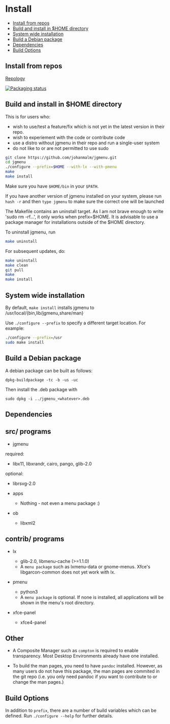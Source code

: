 Install
=======

- [Install from repos](#install-from-repos)
- [Build and install in $HOME directory](#build-and-install-in-home-directory)
- [System wide installation](#system-wide-installation)
- [Build a Debian package](#build-a-debian-package)
- [Dependencies](#dependencies)
- [Build Options](#build-options)

Install from repos
------------------

[Repology](https://repology.org/metapackage/jgmenu/versions)

[![Packaging status](https://repology.org/badge/vertical-allrepos/jgmenu.svg)](https://repology.org/project/jgmenu/versions)

Build and install in $HOME directory
------------------------------------

This is for users who:

-   wish to use/test a feature/fix which is not yet in the latest version in their repo.
-   wish to experiement with the code or contribute code
-   use a distro without jgmenu in their repo and run a single-user system
-   do not like to or are not permitted to use sudo

```bash
git clone https://github.com/johanmalm/jgmenu.git
cd jgmenu
./configure --prefix=$HOME --with-lx --with-pmenu
make
make install
```

Make sure you have `$HOME/bin` in your `$PATH`.

If you have another version of jgmenu installed on your system, please run `hash -r` and then `type jgmenu` to make sure the correct one will be launched

The Makefile contains an uninstall target. As I am not brave enough to write 'sudo rm -rf...', it only works when prefix=$HOME. It is advisable to use a package manager for installations outside of the $HOME directory.

To uninstall jgmenu, run

```bash
make uninstall
```

For subsequent updates, do:

```bash
make uninstall
make clean
git pull
make
make install
```

System wide installation
------------------------

By default, `make install` installs jgmenu to /usr/local/{bin,lib/jgmenu,share/man}

Use `./configure --prefix` to specify a different target location. For example:

```bash
./configure --prefix=/usr
sudo make install
```

Build a Debian package
----------------------

A debian package can be built as follows:

```
dpkg-buildpackage -tc -b -us -uc
```

Then install the .deb package with

```
sudo dpkg -i ../jgmenu_<whatever>.deb
```

Dependencies
------------

## src/ programs

- jgmenu

required:

  * libx11, libxrandr, cairo, pango, glib-2.0

optional:

  * librsvg-2.0

- apps

  * Nothing - not even a menu package :)

- ob

  * libxml2

## contrib/ programs

- lx

  * glib-2.0, libmenu-cache (>=1.1.0)
  * A `menu package` such as lxmenu-data or gnome-menus. Xfce's libgarcon-common does not yet work with lx.

- pmenu

  * python3
  * A `menu package` is optional. If none is installed, all applications will be shown in the menu's root directory.

- xfce-panel

  * xfce4-panel

## Other

- A Composite Manager such as `compton` is required to enable transparency. Most Desktop Environments already have one installed.

- To build the man pages, you need to have `pandoc` installed. However, as many users do not have this package, the man pages are commited in the git repo (i.e. you only need pandoc if you want to contribute to or change the man pages.)

Build Options
-------------

In addition to `prefix`, there are a number of build variables which can be defined. Run `./configure --help` for further details.
